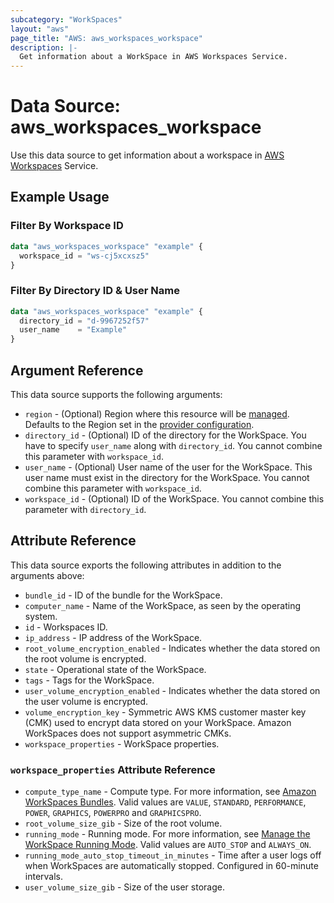 ```yaml
---
subcategory: "WorkSpaces"
layout: "aws"
page_title: "AWS: aws_workspaces_workspace"
description: |-
  Get information about a WorkSpace in AWS Workspaces Service.
---
```


# Data Source: aws_workspaces_workspace

Use this data source to get information about a workspace in [AWS Workspaces](https://docs.aws.amazon.com/workspaces/latest/adminguide/amazon-workspaces.html) Service.

## Example Usage

### Filter By Workspace ID

```terraform
data "aws_workspaces_workspace" "example" {
  workspace_id = "ws-cj5xcxsz5"
}
```

### Filter By Directory ID & User Name

```terraform
data "aws_workspaces_workspace" "example" {
  directory_id = "d-9967252f57"
  user_name    = "Example"
}
```

## Argument Reference

This data source supports the following arguments:

* `region` - (Optional) Region where this resource will be [managed](https://docs.aws.amazon.com/general/latest/gr/rande.html#regional-endpoints). Defaults to the Region set in the [provider configuration](https://registry.terraform.io/providers/hashicorp/aws/latest/docs#aws-configuration-reference).
* `directory_id` - (Optional) ID of the directory for the WorkSpace. You have to specify `user_name` along with `directory_id`. You cannot combine this parameter with `workspace_id`.
* `user_name` - (Optional) User name of the user for the WorkSpace. This user name must exist in the directory for the WorkSpace. You cannot combine this parameter with `workspace_id`.
* `workspace_id` - (Optional) ID of the WorkSpace. You cannot combine this parameter with `directory_id`.

## Attribute Reference

This data source exports the following attributes in addition to the arguments above:

* `bundle_id` - ID of the bundle for the WorkSpace.
* `computer_name` - Name of the WorkSpace, as seen by the operating system.
* `id` - Workspaces ID.
* `ip_address` - IP address of the WorkSpace.
* `root_volume_encryption_enabled` - Indicates whether the data stored on the root volume is encrypted.
* `state` - Operational state of the WorkSpace.
* `tags` - Tags for the WorkSpace.
* `user_volume_encryption_enabled` - Indicates whether the data stored on the user volume
is encrypted.
* `volume_encryption_key` - Symmetric AWS KMS customer master key (CMK) used to encrypt data stored on your WorkSpace. Amazon WorkSpaces does not support asymmetric CMKs.
* `workspace_properties` - WorkSpace properties.

### `workspace_properties` Attribute Reference

* `compute_type_name` - Compute type. For more information, see [Amazon WorkSpaces Bundles](http://aws.amazon.com/workspaces/details/#Amazon_WorkSpaces_Bundles). Valid values are `VALUE`, `STANDARD`, `PERFORMANCE`, `POWER`, `GRAPHICS`, `POWERPRO` and `GRAPHICSPRO`.
* `root_volume_size_gib` - Size of the root volume.
* `running_mode` - Running mode. For more information, see [Manage the WorkSpace Running Mode](https://docs.aws.amazon.com/workspaces/latest/adminguide/running-mode.html). Valid values are `AUTO_STOP` and `ALWAYS_ON`.
* `running_mode_auto_stop_timeout_in_minutes` - Time after a user logs off when WorkSpaces are automatically stopped. Configured in 60-minute intervals.
* `user_volume_size_gib` - Size of the user storage.
